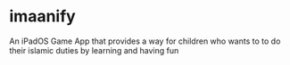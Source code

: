 # imaanify
An iPadOS Game App that provides a way  for children who wants to to do their  islamic duties by learning  and having fun
